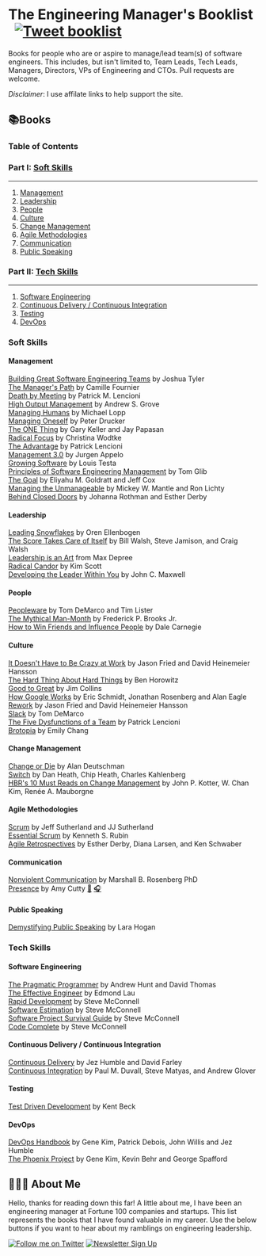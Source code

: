 
# The Engineering Manager's Booklist &nbsp; [![Tweet booklist](https://img.shields.io/twitter/url/:protocol(https|http)/:hostAndPath.svg?style=social)](https://twitter.com/home?status=The%20Engineering%20Manager%27s%20Booklist%20%40jesselpalmer%20https%3A%2F%2Fgithub.com%2Fjesselpalmer%2Fthe-engineering-managers-booklist)

Books for people who are or aspire to manage/lead team(s) of software engineers. This includes, but isn't limited to, Team Leads, Tech Leads, Managers, Directors, VPs of Engineering and CTOs. Pull requests are welcome.

*Disclaimer*: I use affilate links to help support the site.

## 📚Books

### Table of Contents

### Part I: [Soft Skills](#soft-skills)

---

1. [Management](#management)
1. [Leadership](#leadership)
1. [People](#people)
1. [Culture](#culture)
1. [Change Management](#change-management)
1. [Agile Methodologies](#agile-methodologies)
1. [Communication](#communication)
1. [Public Speaking](#public-speaking)

### Part II: [Tech Skills](#tech-skills)

---

1. [Software Engineering](#software-engineering)  
1. [Continuous Delivery / Continuous Integration](#continuous-delivery--continuous-integration)  
1. [Testing](#testing)
1. [DevOps](#DevOps)

### Soft Skills

#### Management

[Building Great Software Engineering Teams](https://amzn.to/2ExjxDi) by Joshua Tyler  
[The Manager's Path](https://amzn.to/2XmUJW2) by Camille Fournier  
[Death by Meeting](https://amzn.to/2Exzfyq) by Patrick M. Lencioni  
[High Output Management](https://amzn.to/2tGnM9m) by Andrew S. Grove  
[Managing Humans](https://amzn.to/2BRGJdK) by Michael Lopp  
[Managing Oneself](https://amzn.to/2VtSb75) by Peter Drucker  
[The ONE Thing](https://amzn.to/2EzHIkT) by Gary Keller and Jay Papasan  
[Radical Focus](https://amzn.to/2EiDFYC) by Christina Wodtke  
[The Advantage](https://amzn.to/2H7MCXF) by Patrick Lencioni  
[Management 3.0](https://amzn.to/2HaqDzH) by Jurgen Appelo  
[Growing Software](https://amzn.to/2BVxNnQ) by Louis Testa  
[Principles of Software Engineering Management](https://amzn.to/2tDZpJA) by Tom Glib  
[The Goal](https://amzn.to/2T81QU9) by Eliyahu M. Goldratt and Jeff Cox  
[Managing the Unmanageable](https://amzn.to/2tKuECF) by Mickey W. Mantle and Ron Lichty  
[Behind Closed Doors](https://amzn.to/2VpHqCx) by Johanna Rothman and Esther Derby

#### Leadership

[Leading Snowflakes](http://leadingsnowflakes.com/) by Oren Ellenbogen  
[The Score Takes Care of Itself](https://amzn.to/2SxnVGj) by Bill Walsh, Steve Jamison, and Craig Walsh  
[Leadership is an Art](https://amzn.to/2Ewby8H) from Max Depree  
[Radical Candor](https://amzn.to/2SyNab8) by Kim Scott  
[Developing the Leader Within You](https://amzn.to/2tMDRdH) by John C. Maxwell  

#### People

[Peopleware](https://amzn.to/2tHmz1Q) by Tom DeMarco and Tim Lister  
[The Mythical Man-Month](https://amzn.to/2C00XlT) by Frederick P. Brooks Jr.  
[How to Win Friends and Influence People](https://amzn.to/2EsNV0J) by Dale Carnegie  

#### Culture

[It Doesn't Have to Be Crazy at Work](https://amzn.to/2EnPNI4) by Jason Fried and David Heinemeier Hansson  
[The Hard Thing About Hard Things](https://amzn.to/2Es7p5m) by Ben Horowitz  
[Good to Great](https://amzn.to/2Xu9WER) by Jim Collins  
[How Google Works](https://amzn.to/2GU9sTo) by Eric Schmidt, Jonathan Rosenberg and Alan Eagle  
[Rework](https://amzn.to/2TaCpRx) by Jason Fried and David Heinemeier Hansson  
[Slack](https://amzn.to/2Xw0twR) by Tom DeMarco  
[The Five Dysfunctions of a Team](https://amzn.to/2NBtlPK) by Patrick Lencioni  
[Brotopia](https://amzn.to/2SDVmai) by Emily Chang  

#### Change Management

[Change or Die](https://amzn.to/2NBgTPR) by Alan Deutschman  
[Switch](https://amzn.to/2GV3rFZ) by Dan Heath, Chip Heath, Charles Kahlenberg  
[HBR's 10 Must Reads on Change Management](https://amzn.to/2NBBu6S) by John P. Kotter, W. Chan Kim, Renée A. Mauborgne  

#### Agile Methodologies

[Scrum](https://amzn.to/2IXg2uu) by Jeff Sutherland and JJ Sutherland  
[Essential Scrum](https://amzn.to/2Ugg41t) by Kenneth S. Rubin  
[Agile Retrospectives](https://amzn.to/2XsnwbQ) by Esther Derby, Diana Larsen, and Ken Schwaber  

#### Communication

[Nonviolent Communication](https://amzn.to/2ErH47y) by Marshall B. Rosenberg PhD  
[Presence](https://amzn.to/2EAT5aV) by Amy Cutty [📘](https://amzn.to/2EAT5aV) [🎧](https://amzn.to/2ES4Kn0)  

#### Public Speaking

[Demystifying Public Speaking](https://amzn.to/2XAmbzV) by Lara Hogan  

### Tech Skills

#### Software Engineering

[The Pragmatic Programmer](https://amzn.to/2tNfTz5) by Andrew Hunt and David Thomas  
[The Effective Engineer](https://amzn.to/2ExGNjo) by Edmond Lau  
[Rapid Development](https://amzn.to/2GXwity) by Steve McConnell  
[Software Estimation](https://amzn.to/2HcWjEm) by Steve McConnell  
[Software Project Survival Guide](https://amzn.to/2EHMBZd) by Steve McConnell  
[Code Complete](https://amzn.to/2UmpOr6) by Steve McConnell  

#### Continuous Delivery / Continuous Integration

[Continuous Delivery](https://amzn.to/2TdNm4P) by Jez Humble and David Farley  
[Continuous Integration](https://amzn.to/2Vvg6mo) by Paul M. Duvall, Steve Matyas, and Andrew Glover  

#### Testing

[Test Driven Development](https://amzn.to/2Eyr83E) by Kent Beck  

#### DevOps

[DevOps Handbook](https://amzn.to/2tOw7bq) by Gene Kim, Patrick Debois, John Willis and Jez Humble  
[The Phoenix Project](https://amzn.to/2EvzUiD) by Gene Kim, Kevin Behr and George Spafford  

## 👨🏾‍💻 About Me

Hello, thanks for reading down this far! A little about me, I have been an engineering manager at Fortune 100 companies and startups. This list represents the books that I have found valuable in my career. Use the below buttons if you want to hear about my ramblings on engineering leadership.

 [![Follow me on Twitter](https://img.shields.io/badge/Follow%20me%20on%20Twitter-%40jesselpalmer-blue.svg)](https://twitter.com/jesselpalmer) [![Newsletter Sign Up](https://img.shields.io/badge/Sign%20up%20for%20my%20Newsletter-On%20Engineering%20Leadership-blue.svg)](https://tinyletter.com/jesselpalmer)

